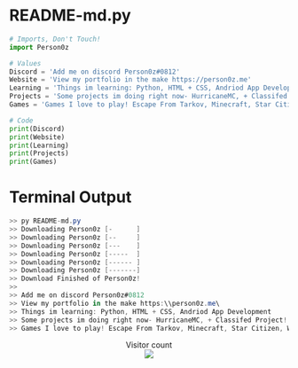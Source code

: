 # README-md.py
```py
# Imports, Don't Touch!
import Person0z

# Values
Discord = 'Add me on discord Person0z#0812'
Website = 'View my portfolio in the make https://person0z.me'
Learning = 'Things im learning: Python, HTML + CSS, Andriod App Development'
Projects = 'Some projects im doing right now- HurricaneMC, + Classifed Project!'
Games = 'Games I love to play! Escape From Tarkov, Minecraft, Star Citizen, Warthunder'

# Code
print(Discord)
print(Website)
print(Learning)
print(Projects)
print(Games)
```

# Terminal Output
```c#
>> py README-md.py
>> Downloading Person0z [-      ]
>> Downloading Person0z [--     ]
>> Downloading Person0z [---    ]
>> Downloading Person0z [-----  ]
>> Downloading Person0z [------ ]
>> Downloading Person0z [-------]
>> Download Finished of Person0z!
>>
>> Add me on discord Person0z#0812
>> View my portfolio in the make https:\\person0z.me\
>> Things im learning: Python, HTML + CSS, Andriod App Development
>> Some projects im doing right now- HurricaneMC, + Classifed Project!
>> Games I love to play! Escape From Tarkov, Minecraft, Star Citizen, Warthunder
```
<p align="center"> 
  Visitor count<br>
  <img src="[https://profile-counter.glitch.me/daweedkob/count.svg](https://profile-counter.glitch.me/Person0z/count.svg)" />
</p>

